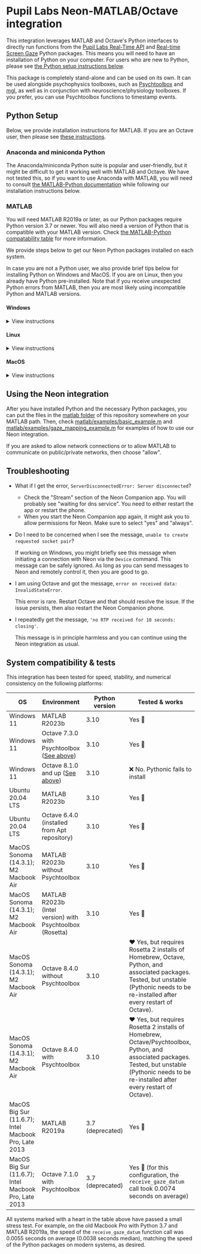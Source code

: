 # Pupil Labs Neon-MATLAB/Octave integration

This integration leverages MATLAB and Octave's Python interfaces to directly run functions from the
[Pupil Labs Real-Time API](https://github.com/pupil-labs/realtime-python-api) and [Real-time Screen Gaze](https://github.com/pupil-labs/real-time-screen-gaze) Python packages.
This means you will need to have an installation of Python on your computer.
For users who are new to Python, please see [the Python setup instructions below](#python-setup).

This package is completely stand-alone and can be used on its own. It can be used alongside psychophysics toolboxes, such as [Psychtoolbox](http://psychtoolbox.org/) and [mgl](https://gru.stanford.edu/doku.php/mgl/overview), as well as in conjunction with neuroscience/physiology toolboxes. If you prefer, you can use Psychtoolbox functions to timestamp events.

## Python Setup

Below, we provide installation instructions for MATLAB. If you are an Octave user, then please see [these instructions](octave/README.md).

### Anaconda and miniconda Python

The Anaconda/miniconda Python suite is popular and user-friendly, but it might be difficult to get it working well with MATLAB and Octave. We have not tested this, so if you want to use Anaconda with MATLAB, you will need to consult [the MATLAB-Python documentation](https://www.mathworks.com/help/matlab/python-language.html) while following our installation instructions below.

### MATLAB

You will need MATLAB R2019a or later, as our Python packages require Python version 3.7 or newer. You will also need a version of Python that is compatible with your MATLAB version. Check [the MATLAB-Python compatability table](https://www.mathworks.com/support/requirements/python-compatibility.html) for more information.

We provide steps below to get our Neon Python packages installed on each system.

In case you are not a Python user, we also provide brief tips below for installing Python on Windows and MacOS. If you are on Linux, then you already have Python pre-installed. Note that if you receive unexpected Python errors from MATLAB, then you are most likely using incompatible Python and MATLAB versions.

#### Windows
<details>
    <summary>View instructions</summary>

If you are a new Python user, then it is [recommended by Mathworks](https://www.mathworks.com/help/matlab/matlab_external/install-supported-python-implementation.html) to install a version of Python from [python.org](https://www.python.org/). Make sure to select the "Add to path" option when the Python installer starts.

***Installing Python from the Windows Store will not work!***

If you already have a version of Python that you would like to use, then check the [MATLAB documentation about configuring your system](https://www.mathworks.com/help/matlab/matlab_external/install-supported-python-implementation.html).

Once Python is ready, start a terminal (Go to the Start Menu and then enter "cmd.exe"). Then, enter the following to install the necessary packages:

```
pip3 install opencv-python
pip3 install opencv-contrib-python
pip3 install pupil-labs-realtime-api
pip3 install real-time-screen-gaze
```

If you are a new Python user or you are satisified with the default Python 3 on your system, then you can close the terminal and you should restart MATLAB. Now, you can [start testing the Neon integration](#using-the-neon-integration). If you instead want to use a specific Python version or you use a Python version manager, like pyenv, then change the ```pip3``` commands above accordingly and make sure to consult [the MATLAB documentation](https://www.mathworks.com/help/matlab/matlab_external/install-supported-python-implementation.html) about how to configure everything correctly.
</details>

#### Linux
<details>
    <summary>View instructions</summary>

If you are on Linux, then your system already provides Python and MATLAB will automatically use this version.

To install the necessary packages, you will need to open a terminal and enter the following:

```
pip3 install opencv-python
pip3 install opencv-contrib-python
pip3 install pupil-labs-realtime-api
pip3 install real-time-screen-gaze
```

If you are a new Python user or you are satisified with the default Python 3 on your system, then you can restart MATALB and [start testing the Neon integration](#using-the-neon-integration). If you instead want to use a specific Python version or you use a Python version manager, like pyenv, then change the ```pip3``` commands above accordingly and make sure to check the [MATLAB-Python documentation about configuring your system](https://www.mathworks.com/help/matlab/matlab_external/install-supported-python-implementation.html).

Note that on Linux, MATLAB will not see Python packages installed by the package manager (e.g., apt on Ubuntu).
</details>

#### MacOS
<details>
    <summary>View instructions</summary>

For MacOS, the installation steps depend on whether you have an Apple Silicon Mac (M1, M2, or M3) or an Intel Mac. You can find out by clicking the Apple Icon in the top left corner of your desktop and going to "About this Mac".

For all Macs, you will need a Python version that is [compatible with your MATLAB version](https://www.mathworks.com/support/requirements/python-compatibility.html).

Note that [Mathworks recommends](https://www.mathworks.com/help/matlab/matlab_external/install-supported-python-implementation.html) installing Python from [python.org](https://www.python.org/) on MacOS. If you already have Python installed from a different source on your Mac, then installing an additional version from [python.org](https://www.python.org/) will not overwrite your current installation, although it might temporarily alter your system path.

If you would rather use a Python version that you already have or you want to use a Python version manager, like pyenv, or a Homebrew version of Python on MacOS, then you will need to consult [the MATLAB documentation](https://www.mathworks.com/help/matlab/matlab_external/install-supported-python-implementation.html) about how to configure everything correctly.

Once Python is ready, then continue with the steps below that are appropriate for your Mac.

#### Intel Mac

After you have installed a compatible copy of Python, you will need to open a terminal by starting Terminal.app. Now, enter the following in the terminal to install the necessary packages:

```
pip3 install opencv-python
pip3 install opencv-contrib-python
pip3 install pupil-labs-realtime-api
pip3 install real-time-screen-gaze
```

If you have multiple copies of Python installed, then you will need to change ```pip3``` to point to the Python installation that you want to use.

On Intel Macs, after the packages have been installed, you need to start Python one time and import the packages. Do that by first entering the following in the terminal:

```
python3
```

A Python session will start. Now enter the following:

```
import cv2
import numpy
import pupil_labs.realtime_api.simple
import pupil_labs.real_time_screen_gaze.gaze_mapper
import pupil_labs.real_time_screen_gaze.marker_generator
```

It might take a few moments for each of those commands to complete. You can then quit Python by entering the following:

```
exit()
```

Now, close the terminal. Then, restart MATLAB and you can [start testing the Neon integration](#using-the-neon-integration).

#### Apple Silicon Mac

After you have installed a compatible copy of Python, you can open Terminal.app and run:

```
pip3 install opencv-python
pip3 install opencv-contrib-python
pip3 install pupil-labs-realtime-api
pip3 install real-time-screen-gaze
```

If you are a new Python user, then the commands above are sufficient and you can move to the next step. If you want to use a specific Python version, then change the ```pip3``` command to point to the Python installation that you want to use with MATLAB.

Now, close the terminal. Then, restart MATLAB and you can [start testing the Neon integration](#using-the-neon-integration).
</details>

## Using the Neon integration

After you have installed Python and the necessary Python packages, you can put the files in the [matlab folder](matlab/) of this repository somewhere on your MATLAB path. Then, check [matlab/examples/basic_example.m](matlab/basic_example.m) and [matlab/examples/gaze_mapping_example.m](matlab/gaze_mapping_example.m) for examples of how to use our Neon integration.

If you are asked to allow network connections or to allow MATLAB to communicate on public/private networks, then choose "allow".

## Troubleshooting

- What if I get the error, ```ServerDisconnectedError: Server disconnected```?
  - Check the "Stream" section of the Neon Companion app. You will probably see "waiting for dns service". You need to either restart the app or restart the phone.
  - When you start the Neon Companion app again, it might ask you to allow permissions for Neon. Make sure to select "yes" and "always".

- Do I need to be concerned when I see the message, ```unable to create requested socket pair```?

    If working on Windows, you might briefly see this message when initiating a connection with Neon via the ```Device``` command. This message can be safely ignored. As long as you can send messages to Neon and remotely control it, then you are good to go.

- I am using Octave and got the message, ```error on received data: InvalidStateError```.

    This error is rare. Restart Octave and that should resolve the issue. If the issue persists, then also restart the Neon Companion phone.

- I repeatedly get the message, ```'no RTP received for 10 seconds: closing'```.

    This message is in principle harmless and you can continue using the Neon integration as usual.

## System compatibility & tests

This integration has been tested for speed, stability, and numerical consistency on the following platforms:

| OS | Environment | Python version | Tested & works |
| -- | ----------- | -------------- | -------------- |
| Windows 11 | MATLAB R2023b | 3.10 | Yes :green_heart: |
| Windows 11 | Octave 7.3.0 with Psychtoolbox ([See above](#windows-psychtoolbox-and-octave)) | 3.10 | Yes :green_heart: |
| Windows 11 | Octave 8.1.0 and up ([See above](#windows-psychtoolbox-and-octave)) | 3.10 | :x: No. Pythonic fails to install |
| Ubuntu 20.04 LTS | MATLAB R2023b | 3.10 | Yes :green_heart: |
| Ubuntu 20.04 LTS | Octave 6.4.0 (installed from Apt repository) | 3.10 | Yes :green_heart: |
| MacOS Sonoma (14.3.1); M2 Macbook Air | MATLAB R2023b without Psychtoolbox | 3.10 | Yes :green_heart: |
| MacOS Sonoma (14.3.1); M2 Macbook Air | MATLAB R2023b (Intel version) with Psychtoolbox (Rosetta) | 3.10 | Yes :green_heart: |
| MacOS Sonoma (14.3.1); M2 Macbook Air | Octave 8.4.0 without Psychtoolbox | 3.10 | :heart: Yes, but requires Rosetta 2 installs of Homebrew, Octave, Python, and associated packages. Tested, but unstable (Pythonic needs to be re-installed after every restart of Octave). |
| MacOS Sonoma (14.3.1); M2 Macbook Air | Octave 8.4.0 with Psychtoolbox | 3.10 | :heart: Yes, but requires Rosetta 2 installs of Homebrew, Octave/Psychtoolbox, Python, and associated packages. Tested, but unstable (Pythonic needs to be re-installed after every restart of Octave). |
| MacOS Big Sur (11.6.7); Intel Macbook Pro, Late 2013 | MATLAB R2019a | 3.7 (deprecated) | Yes :green_heart: |
| MacOS Big Sur (11.6.7); Intel Macbook Pro, Late 2013 | Octave 7.1.0 with Psychtoolbox | 3.7 (deprecated) | Yes :yellow_heart: (for this configuration, the ```receive_gaze_datum``` call took 0.0074 seconds on average) |

All systems marked with a heart in the table above have passed a small stress test. For example, on the old Macbook Pro with Python 3.7 and MATLAB R2019a, the speed of the ```receive_gaze_datum``` function call was 0.0055 seconds on average (0.0038 seconds median), matching the speed of the Python packages on modern systems, as desired.
